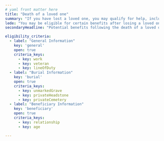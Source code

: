 ```yaml
---
# yaml front matter here
title: "Death of a loved one"
summary: "If you have lost a loved one, you may qualify for help, including help with burial costs, financial support, and more."
lede: "You may be eligible for certain benefits after losing a loved one. Please answer the following questions to help us estimate what benefits might be available to help you during this time, including burial support and memorials for veterans and financial support for surviving spouses and children. We work closely with federal agencies to make our estimates accurate, but no benefits are guaranteed until you apply for them directly with each agency."
secondaryHeadline: "Potential benefits following the death of a loved one"

eligibility_criteria:
  - label: "General Information"
    key: 'general'
    open: true
    criteria_keys:
      - key: work
      - key: veteran
      - key: lineOfDuty
  - label: "Burial Information"
    key: 'burial'
    open: true
    criteria_keys:
      - key: unmarkedGrave
      - key: privateHeadstone
      - key: privateCemetery
  - label: "Beneficiary Information"
    key: 'beneficiary'
    open: true
    criteria_keys:
      - key: relationship
      - key: age

---
```

